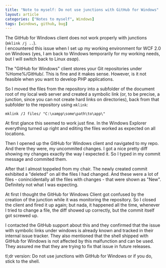 ```yaml
---
title: "Note to myself: Do not use junctions with GitHub for Windows"
layout: article
categories: ["Notes to myself", Windows]
tags: [windows, github, bug]
---
```

The GitHub for Windows client does not work properly with junctions (`mklink /j ..`).  
I encountered this issue when I set up my working environment for WCF 2.0 on Windows (yes, I am back
to Windows temporarily for my working needs, but I will switch back to Linux *asap*).

The "GitHub for Windows" client stores your Git repositories under %Home%/GitHub/. This is fine
and it makes sense. However, is it not feasible when you want to develop PHP applications.

So I moved the files from the repository into a subfolder of the document root of my local web 
server and created a symbolic link (or, to be precise, a junction, since you can not create hard 
links on directories), back from that subfolder to the repository using `mklink`:

	mklink /J files/ "C:\xampp\some\path\to\app\"
	
At first glance this seemed to work just fine. In the Windows Explorer everything turned up 
right and editing the files worked as expected on all locations.

Then I opened up the GitHub for Windows client and navigated to my repo. And there they were, my
uncommited changes. I got a nice pretty diff showing my changes exactly the way I expected it. So
I typed in my commit message and commited them.

After that I almost toppeled from my chair. The newly created commit exhibited a "deleted" on all the files I 
had changed. And these were a lot of files - conincidentally all the files with changes - that
were shown as "New". Definitely not what I was expecting.

At first I thought the GitHub for Windows Client got confused by the creation of the junction while
it was monitoring the repository. So I closed the client and fired it up again; but nada, it happened
all the time, whenever I tried to change a file, the diff showed up correctly, but the commit itself
got screwed up.

I contacted the GitHub support about this and they confirmed that the issue with symbolic links 
under windows is already known and tracked in their internal issue tracker. They also mentioned that 
the shell shipped with GitHub for Windows is not affected by this malfunction and can be used. 
They assured me that they are trying to fix that issue in future releases.

tl;dr version: Do not use junctions with GitHub for Windows or if you do, stick to the shell.
